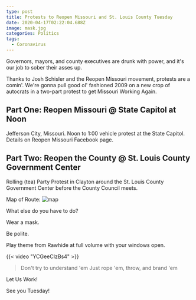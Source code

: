 ```yaml
---
type: post
title: Protests to Reopen Missouri and St. Louis County Tuesday
date: 2020-04-17T02:22:04.688Z
image: mask.jpg
categories: Politics
tags:
  - Coronavirus
---
```

Governors, mayors, and county executives are drunk with power, and it's our job to sober their asses up. 

Thanks to Josh Schisler and the Reopen Missouri movement, protests are a comin'. We're gonna pull good ol' fashioned 2009 on a new crop of autocrats in a two-part protest to get Missouri Working Again.

## Part One: Reopen Missouri @ State Capitol at Noon

Jefferson City, Missouri. Noon to 1:00 vehicle protest at the State Capitol. Details on Reopen Missouri Facebook page. 

## Part Two: Reopen the County @ St. Louis County Government Center

Rolling (tea) Party Protest in Clayton around the St. Louis County Government Center before the County Council meets.

Map of Route:
![map](/images/open-stlco-route.png)

What else do you have to do? 

Wear a mask.

Be polite.

Play theme from Rawhide at full volume with your windows open.

{{< video "YCGeeCIzBs4" >}}

> Don't try to understand 'em
> Just rope 'em, throw, and brand 'em

Let Us Work!

See you Tuesday! 
 